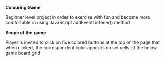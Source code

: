**Colouring Game**

Beginner level project in order to exercise with fun and become more comfortable in using JavaScript addEventListener() method

**Scope of the game**

Player is invited to click on five colored buttons at the top of the page that when clicked, the correspondent color appears on set cells of the below game board grid

